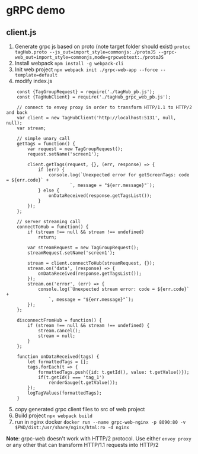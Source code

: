 # gRPC demo

## client.js

1. Generate grpc js based on proto (note target folder should exist)
`protoc tagHub.proto --js_out=import_style=commonjs:./protoJS --grpc-web_out=import_style=commonjs,mode=grpcwebtext:./protoJS`
2. Install webpack
`npm install -g webpack-cli`
3. Init web project
`npx webpack init ./grpc-web-app --force --template=default`
4. modify index.js
```
	const {TagGroupRequest} = require('./tagHub_pb.js');
    const {TagHubClient} = require('./tagHub_grpc_web_pb.js');

    // connect to envoy proxy in order to transform HTTP/1.1 to HTTP/2 and back
    var client = new TagHubClient('http://localhost:5131', null, null);
    var stream;

    // simple unary call
    getTags = function() {
        var request = new TagGroupRequest();
        request.setName('screen1');
        
        client.getTags(request, {}, (err, response) => {
            if (err) {
                console.log(`Unexpected error for getScreenTags: code = ${err.code}` +
                        `, message = "${err.message}"`);
            } else {
                onDataReceived(response.getTagsList());
            }
        });
    };

    // server streaming call
    connectToHub = function() {
        if (stream !== null && stream !== undefined)
            return;

        var streamRequest = new TagGroupRequest();
        streamRequest.setName('screen1');

        stream = client.connectToHub(streamRequest, {});
        stream.on('data', (response) => {
            onDataReceived(response.getTagsList());
        });
        stream.on('error', (err) => {
            console.log(`Unexpected stream error: code = ${err.code}` +
                `, message = "${err.message}"`);
        });
    };

    disconnectFromHub = function() {
        if (stream !== null && stream !== undefined) {
            stream.cancel();
            stream = null;
        }
    };

    function onDataReceived(tags) {
        let formattedTags = [];
        tags.forEach(t => {
            formattedTags.push({id: t.getId(), value: t.getValue()});
            if(t.getId() === 'tag_1')
                renderGauge(t.getValue());
        });
        logTagValues(formattedTags);
    }
```
5. copy generated grpc client files to src of web project
6. Build project
`npx webpack build`
7. run in nginx docker 
`docker run --name grpc-web-nginx -p 8090:80 -v $PWD/dist:/usr/share/nginx/html:ro -d nginx`

**Note**: grpc-web doesn't work with HTTP/2 protocol. Use either `envoy proxy` or any other that can transform HTTP/1.1 requests into HTTP/2
